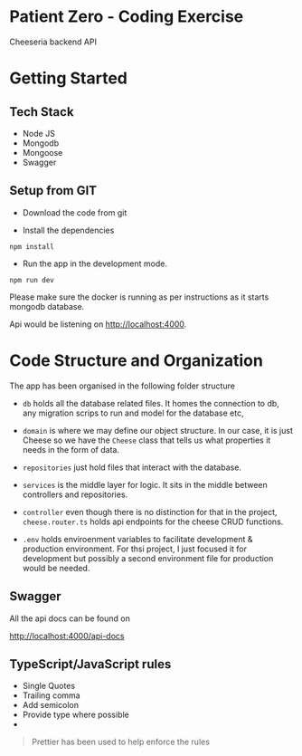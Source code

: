 # Patient Zero - Coding Exercise

Cheeseria backend API

# Getting Started

## Tech Stack

- Node JS
- Mongodb
- Mongoose
- Swagger

## Setup from GIT

- Download the code from git

- Install the dependencies

```
npm install
```

- Run the app in the development mode.

```
npm run dev
```

Please make sure the docker is running as per instructions as it starts mongodb database.

Api would be listening on [http://localhost:4000](http://localhost:4000).

# Code Structure and Organization

The app has been organised in the following folder structure

- `db` holds all the database related files. It homes the connection to db, any migration scrips to run and model for the database etc,

- `domain` is where we may define our object structure. In our case, it is just Cheese so we have the `Cheese` class that tells us what properties it needs in the form of data.

- `repositories` just hold files that interact with the database. 

- `services` is the middle layer for logic. It sits in the middle between controllers and repositories.

- `controller` even though there is no distinction for that in the project, `cheese.router.ts` holds api endpoints for the cheese CRUD functions.

- `.env` holds enviroenment variables to facilitate development & production environment. For thsi project, I just focused it for development but possibly a second environment file for production would be needed.

## Swagger 

All the api docs can be found on

[http://localhost:4000/api-docs](http://localhost:4000/api-docs)

## TypeScript/JavaScript rules

- Single Quotes
- Trailing comma
- Add semicolon
- Provide type where possible
- 
> Prettier has been used to help enforce the rules
